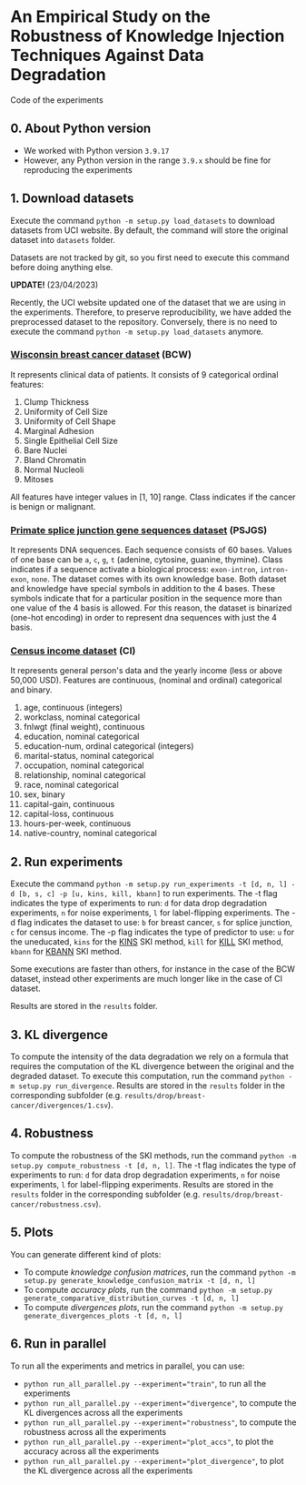 # An Empirical Study on the Robustness of Knowledge Injection Techniques Against Data Degradation

Code of the experiments

## 0. About Python version

- We worked with Python version `3.9.17`
- However, any Python version in the range `3.9.x` should be fine for reproducing the experiments

## 1. Download datasets

Execute the command ```python -m setup.py load_datasets``` to download datasets from UCI website.
By default, the command will store the original dataset into ```datasets``` folder.

Datasets are not tracked by git, so you first need to execute this command before doing anything else.

**UPDATE!** (23/04/2023)

Recently, the UCI website updated one of the dataset that we are using in the experiments.
Therefore, to preserve reproducibility, we have added the preprocessed dataset to the repository.
Conversely, there is no need to execute the command ```python -m setup.py load_datasets``` anymore.

### [Wisconsin breast cancer dataset](https://archive.ics.uci.edu/ml/datasets/breast+cancer+wisconsin+%28original%29) (BCW)

It represents clinical data of patients.
It consists of 9 categorical ordinal features:
1. Clump Thickness
2. Uniformity of Cell Size
3. Uniformity of Cell Shape
4. Marginal Adhesion
5. Single Epithelial Cell Size
6. Bare Nuclei
7. Bland Chromatin
8. Normal Nucleoli
9. Mitoses

All features have integer values in [1, 10] range.
Class indicates if the cancer is benign or malignant.

### [Primate splice junction gene sequences dataset](https://archive.ics.uci.edu/dataset/69/molecular+biology+splice+junction+gene+sequences) (PSJGS)

It represents DNA sequences.
Each sequence consists of 60 bases.
Values of one base can be `a`, `c`, `g`, `t` (adenine, cytosine, guanine, thymine).
Class indicates if a sequence activate a biological process: `exon-intron`, `intron-exon`, `none`.
The dataset comes with its own knowledge base.
Both dataset and knowledge have special symbols in addition to the 4 bases.
These symbols indicate that for a particular position in the sequence more than one value of the 4 basis is allowed.
For this reason, the dataset is binarized (one-hot encoding) in order to represent dna sequences with just the 4 basis.

### [Census income dataset](https://archive.ics.uci.edu/ml/datasets/census+income) (CI)

It represents general person's data and the yearly income (less or above 50,000 USD).
Features are continuous, (nominal and ordinal) categorical and binary.

1. age, continuous (integers)
2. workclass, nominal categorical
3. fnlwgt (final weight), continuous
4. education, nominal categorical
5. education-num, ordinal categorical (integers)
6. marital-status, nominal categorical
7. occupation, nominal categorical
8. relationship, nominal categorical
9. race, nominal categorical
10. sex, binary
11. capital-gain, continuous
12. capital-loss, continuous
13. hours-per-week, continuous
14. native-country, nominal categorical

## 2. Run experiments

Execute the command ```python -m setup.py run_experiments -t [d, n, l] -d [b, s, c] -p [u, kins, kill, kbann]``` to run experiments.
The -t flag indicates the type of experiments to run: `d` for data drop degradation experiments, `n` for noise experiments, `l` for label-flipping experiments.
The -d flag indicates the dataset to use: `b` for breast cancer, `s` for splice junction, `c` for census income.
The -p flag indicates the type of predictor to use: `u` for the uneducated, `kins` for the [KINS](http://ceur-ws.org/Vol-3204/paper_25.pdf) SKI method, `kill` for [KILL](http://ceur-ws.org/Vol-3261/paper5.pdf) SKI method, `kbann` for [KBANN](http://www.aaai.org/Library/AAAI/1990/aaai90-129.php) SKI method.

Some executions are faster than others, for instance in the case of the BCW dataset, instead other experiments are much longer like in the case of CI dataset.

Results are stored in the `results` folder.

## 3. KL divergence

To compute the intensity of the data degradation we rely on a formula that requires the computation of the KL divergence between the original and the degraded dataset.
To execute this computation, run the command ```python -m setup.py run_divergence```.
Results are stored in the `results` folder in the corresponding subfolder (e.g. `results/drop/breast-cancer/divergences/1.csv`).

## 4. Robustness

To compute the robustness of the SKI methods, run the command ```python -m setup.py compute_robustness -t [d, n, l]```.
The -t flag indicates the type of experiments to run: `d` for data drop degradation experiments, `n` for noise experiments, `l` for label-flipping experiments.
Results are stored in the `results` folder in the corresponding subfolder (e.g. `results/drop/breast-cancer/robustness.csv`).

## 5. Plots

You can generate different kind of plots:
- To compute *knowledge confusion matrices*, run the command ```python -m setup.py generate_knowledge_confusion_matrix -t [d, n, l]```
- To compute *accuracy plots*, run the command ```python -m setup.py generate_comparative_distribution_curves -t [d, n, l]``` 
- To compute *divergences plots*, run the command ```python -m setup.py generate_divergences_plots -t [d, n, l]``` 

## 6. Run in parallel

To run all the experiments and metrics in parallel, you can use:
- ```python run_all_parallel.py --experiment="train"```, to run all the experiments
- ```python run_all_parallel.py --experiment="divergence"```, to compute the KL divergences across all the experiments
- ```python run_all_parallel.py --experiment="robustness"```, to compute the robustness across all the experiments
- ```python run_all_parallel.py --experiment="plot_accs"```, to plot the accuracy across all the experiments 
- ```python run_all_parallel.py --experiment="plot_divergence"```, to plot the KL divergence across all the experiments 
